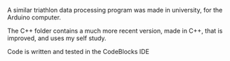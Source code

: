 A similar triathlon data processing program was made in university, for the Arduino computer.

The C++ folder contains a much more recent version, made in C++, that is improved, and uses my self study.

Code is written and tested in the CodeBlocks IDE

